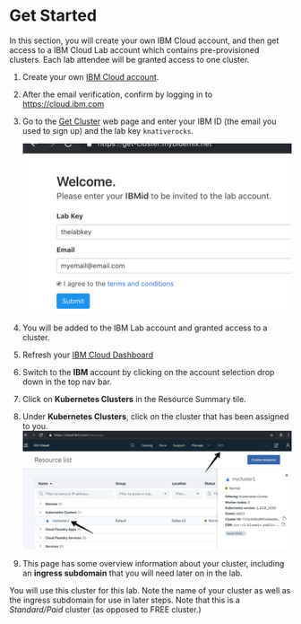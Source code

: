 # Get Started
In this section, you will create your own IBM Cloud account, and then get access to a IBM Cloud Lab account which contains pre-provisioned clusters. Each lab attendee will be granted access to one cluster.

1. Create your own [IBM Cloud account](https://cloud.ibm.com).
2. After the email verification, confirm by logging in to https://cloud.ibm.com
3. Go to the [Get Cluster](https://get-cluster.mybluemix.net) web page and enter your IBM ID (the email you used to sign up) and the lab key `knativerocks`.

    ![](../README_images/get-cluster.png)

3. You will be added to the IBM Lab account and granted access to a cluster.
4. Refresh your [IBM Cloud Dashboard](https://cloud.ibm.com)
5. Switch to the **IBM** account by clicking on the account selection drop down in the top nav bar.
6. Click on **Kubernetes Clusters** in the Resource Summary tile.
7. Under **Kubernetes Clusters**, click on the cluster that has been assigned to you.
    ![](../README_images/dashboard.png)
8. This page has some overview information about your cluster, including an **ingress subdomain** that you will need later on in the lab.

You will use this cluster for this lab. Note the name of your cluster as well as the ingress subdomain for use in later steps. Note that this is a *Standard/Paid* cluster (as opposed to FREE cluster.)
